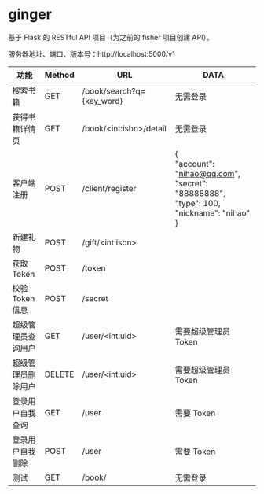 # ginger
基于 Flask 的 RESTful API 项目（为之前的 fisher 项目创建 API）。



服务器地址、端口、版本号：http://localhost:5000/v1

| 功能               | Method | URL                       | DATA                                                         |
| ------------------ | ------ | ------------------------- | ------------------------------------------------------------ |
| 搜索书籍           | GET    | /book/search?q={key_word} | 无需登录                                                     |
| 获得书籍详情页     | GET    | /book/\<int:isbn\>/detail | 无需登录                                                     |
| 客户端注册         | POST   | /client/register          | {<br/>    "account": "nihao@qq.com",     "secret": "88888888",     "type": 100,     "nickname": "nihao" } |
| 新建礼物           | POST   | /gift/\<int:isbn\>        |                                                              |
| 获取 Token         | POST   | /token                    |                                                              |
| 校验 Token 信息    | POST   | /secret                   |                                                              |
| 超级管理员查询用户 | GET    | /user/\<int:uid\>         | 需要超级管理员 Token                                         |
| 超级管理员删除用户 | DELETE | /user/\<int:uid\>         | 需要超级管理员 Token                                         |
| 登录用户自我查询   | GET    | /user                     | 需要 Token                                                   |
| 登录用户自我删除   | POST   | /user                     | 需要 Token                                                   |
| 测试               | GET    | /book/                    | 无需登录                                                     |


